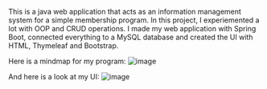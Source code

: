 This is a java web application that acts as an information management system for a simple membership program.
In this project, I experiemented a lot with OOP and CRUD operations. I made my web application with Spring Boot, connected everything to a MySQL database and created the UI with HTML, Thymeleaf and Bootstrap.

Here is a mindmap for my program:
![image](https://user-images.githubusercontent.com/72419841/168442657-87e0468e-c6f7-42c6-87d6-a6112141024b.png)


And here is a look at my UI: 
![image](https://user-images.githubusercontent.com/72419841/168443322-e92335f7-0c57-4077-bf53-5aaae4e78f45.png)
